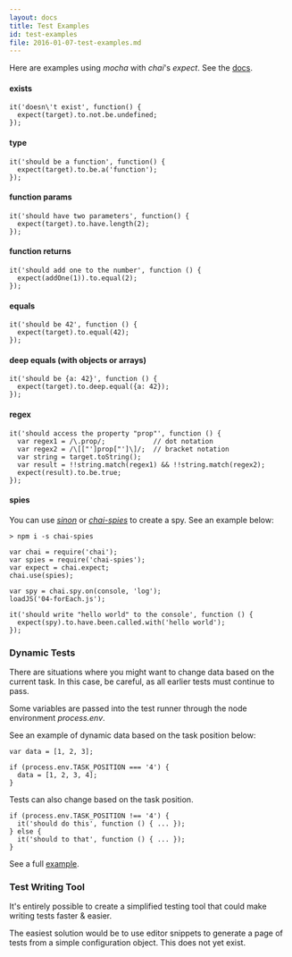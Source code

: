 ```yaml
---
layout: docs
title: Test Examples
id: test-examples
file: 2016-01-07-test-examples.md
---
```


Here are examples using *mocha* with *chai*'s *expect*. See the [docs](http://chaijs.com/api/bdd/).

#### exists

    it('doesn\'t exist', function() {
      expect(target).to.not.be.undefined;
    });

#### type

    it('should be a function', function() {
      expect(target).to.be.a('function');
    });

#### function params

    it('should have two parameters', function() {
      expect(target).to.have.length(2);
    });

#### function returns

    it('should add one to the number', function () {
      expect(addOne(1)).to.equal(2);
    });

#### equals

    it('should be 42', function () {
      expect(target).to.equal(42);
    });

#### deep equals (with objects or arrays)

    it('should be {a: 42}', function () {
      expect(target).to.deep.equal({a: 42});
    });

#### regex

    it('should access the property "prop"', function () {
      var regex1 = /\.prop/;            // dot notation
      var regex2 = /\[["']prop["']\]/;  // bracket notation
      var string = target.toString();
      var result = !!string.match(regex1) && !!string.match(regex2);
      expect(result).to.be.true;
    });

#### spies

You can use [*sinon*](http://sinonjs.org/docs/) or [*chai-spies*](https://github.com/chaijs/chai-spies) to create a spy. See an example below:

`> npm i -s chai-spies`

    var chai = require('chai');
    var spies = require('chai-spies');
    var expect = chai.expect;
    chai.use(spies);

    var spy = chai.spy.on(console, 'log');
    loadJS('04-forEach.js');

    it('should write "hello world" to the console', function () {
      expect(spy).to.have.been.called.with('hello world');
    });


### Dynamic Tests

There are situations where you might want to change data based on the current task. In this case, be careful, as all earlier tests must continue to pass.

Some variables are passed into the test runner through the node environment *process.env*.

See an example of dynamic data based on the task position below:

    var data = [1, 2, 3];

    if (process.env.TASK_POSITION === '4') {
      data = [1, 2, 3, 4];
    }

Tests can also change based on the task position.

    if (process.env.TASK_POSITION !== '4') {
      it('should do this', function () { ... });
    } else {
      it('should to that', function () { ... });
    }

See a full [example](https://github.com/coderoad/coderoad-functional-school/blob/master/tutorial/1/04/01-forEach.spec.js).

### Test Writing Tool

It's entirely possible to create a simplified testing tool that could make writing tests faster & easier.

The easiest solution would be to use editor snippets to generate a page of tests from a simple configuration object. This does not yet exist.
